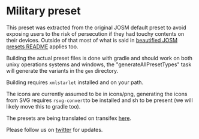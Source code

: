 Military preset
===============

This preset was extracted from the original JOSM default preset to avoid exposing users to the risk of persecution if they had touchy contents on their devices. Outside of that most of what is said in [beautified JOSM presets README](https://github.com/simonpoole/beautified-JOSM-preset/blob/master/README.md) applies too.

Building the actual preset files is done with gradle and should work on both unixy operations systems and windows, the "generateAllPresetTypes" task will generate the variants in the `gen` directory.

Building requires `xmlstarlet` installed and on your path. 

The icons are currently assumed to be in icons/png, generating the icons from SVG requires `rsvg-convert`to be installed and sh to be present (we will likely move this to gradle too).

The presets are being translated on transifex [here](https://www.transifex.com/openstreetmap/presets/).

Please follow us on [twitter](https://twitter.com/search?q=vespucci_editor) for updates.
